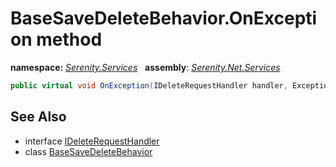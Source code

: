# BaseSaveDeleteBehavior.OnException method
**namespace:** *[Serenity.Services](../../README.md#serenity.services-namespace)*   **assembly**: *[Serenity.Net.Services](../../README.md)*

```csharp
public virtual void OnException(IDeleteRequestHandler handler, Exception exception)
```

## See Also

* interface [IDeleteRequestHandler](../IDeleteRequestHandler.md)
* class [BaseSaveDeleteBehavior](../BaseSaveDeleteBehavior.md)